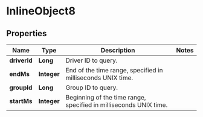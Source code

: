 
# InlineObject8

## Properties
Name | Type | Description | Notes
------------ | ------------- | ------------- | -------------
**driverId** | **Long** | Driver ID to query. | 
**endMs** | **Integer** | End of the time range, specified in milliseconds UNIX time. | 
**groupId** | **Long** | Group ID to query. | 
**startMs** | **Integer** | Beginning of the time range, specified in milliseconds UNIX time. | 



